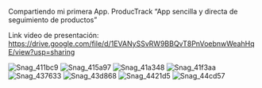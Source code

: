 Compartiendo mi primera App.
ProducTrack
“App sencilla y directa de seguimiento de productos”

Link video de presentación: https://drive.google.com/file/d/1EVANySSvRW9BBQvT8PnVoebnwWeahHqE/view?usp=sharing

![Snag_411bc9](https://github.com/CmFonsecaS/ProducTrackAppApi/assets/106397512/da03b351-47f7-4da8-8670-8c00f3dfcbf9)
![Snag_415a97](https://github.com/CmFonsecaS/ProducTrackAppApi/assets/106397512/b9b9bebd-d3c1-41f5-8586-bba8cd5ed479)
![Snag_41a348](https://github.com/CmFonsecaS/ProducTrackAppApi/assets/106397512/2073c72d-fa5f-4f56-9ecf-c349b5e5b701)
![Snag_41f3aa](https://github.com/CmFonsecaS/ProducTrackAppApi/assets/106397512/e460418e-5ceb-4c94-aed1-026e54b0e57f)
![Snag_437633](https://github.com/CmFonsecaS/ProducTrackAppApi/assets/106397512/8cf3ec5e-3c99-45e7-8e1f-df13f10e7915)
![Snag_43d868](https://github.com/CmFonsecaS/ProducTrackAppApi/assets/106397512/3f08c7ee-0bfe-4b4f-bfd0-8e581498d730)
![Snag_4421d5](https://github.com/CmFonsecaS/ProducTrackAppApi/assets/106397512/8c0977ef-07a5-4aef-b170-4f661388c15b)
![Snag_44cd57](https://github.com/CmFonsecaS/ProducTrackAppApi/assets/106397512/34f729c6-fe7e-4ef3-8e37-222adeb685aa)


 

